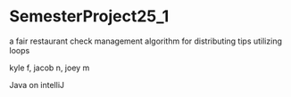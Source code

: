 # SemesterProject25_1

a fair restaurant check management algorithm for distributing tips utilizing loops

kyle f, jacob n, joey m

Java on intelliJ
